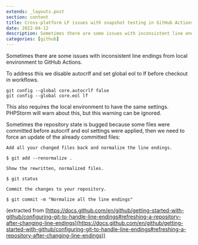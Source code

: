 ```yaml
---
extends: _layouts.post
section: content
title: Cross-platform LF issues with snapshot testing in GitHub Actions
date: 2022-04-12
description: Sometimes there are some issues with inconsistent line endings from local environment to GitHub Actions
categories: [github]
---
```


Sometimes there are some issues with inconsistent line endings from local environment to GitHub Actions.

To address this we disable autocrlf and set global eol to lf before checkout in workflows.

```
git config --global core.autocrlf false
git config --global core.eol lf
```

This also requires the local environment to have the same settings. PHPStorm will warn about this, but this warning can be ignored.

Sometimes the repository state is bugged because some files were committed before autocrlf and eol settings were applied, then we need to force an update of the already committed files:

```
Add all your changed files back and normalize the line endings.

$ git add --renormalize .

Show the rewritten, normalized files.

$ git status

Commit the changes to your repository.

$ git commit -m "Normalize all the line endings"
```

(extracted from [https://docs.github.com/en/github/getting-started-with-github/configuring-git-to-handle-line-endings#refreshing-a-repository-after-changing-line-endings](https://docs.github.com/en/github/getting-started-with-github/configuring-git-to-handle-line-endings#refreshing-a-repository-after-changing-line-endings))
